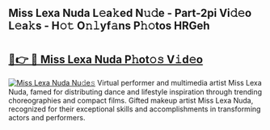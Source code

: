 ## Miss Lexa Nuda L𝚎a𝚔ed N𝚞𝚍e - Part-2pi Vi𝚍𝚎o L𝚎a𝚔s - H𝚘𝚝 O𝚗𝚕yf𝚊ns P𝚑𝚘tos HRGeh

# <h2><a href="http://kf0dl0.oniu.top/?m=Miss+Lexa+Nuda">🔗👉 🔴 Miss Lexa Nuda P𝚑ot𝚘𝚜 V𝚒d𝚎o</a></h2>

[![Miss Lexa Nuda Nu𝚍e𝚜](https://i.imgur.com/0qMVB7G.gif)](http://kf0dl0.oniu.top/?m=Miss+Lexa+Nuda)
Virtual performer and multimedia artist Miss Lexa Nuda, famed for distributing dance and lifestyle inspiration through trending choreographies and compact films. Gifted makeup artist Miss Lexa Nuda, recognized for their exceptional skills and accomplishments in transforming actors and performers.  

